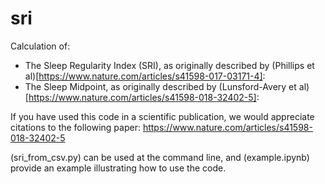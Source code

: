 # sri

Calculation of:

- The Sleep Regularity Index (SRI), as originally described by (Phillips et al)[https://www.nature.com/articles/s41598-017-03171-4]:
- The Sleep Midpoint, as originally described by (Lunsford-Avery et al)[https://www.nature.com/articles/s41598-018-32402-5]:

If you have used this code in a scientific publication, we would appreciate citations to the following paper:
https://www.nature.com/articles/s41598-018-32402-5

(sri_from_csv.py) can be used at the command line, and (example.ipynb) provide an example illustrating how to use the code.
